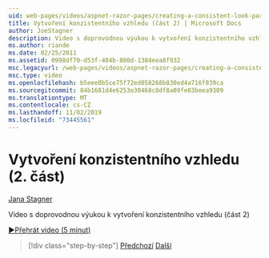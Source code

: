 ```yaml
---
uid: web-pages/videos/aspnet-razor-pages/creating-a-consistent-look-part-2
title: Vytvoření konzistentního vzhledu (část 2) | Microsoft Docs
author: JoeStagner
description: Video s doprovodnou výukou k vytvoření konzistentního vzhledu (část 2)
ms.author: riande
ms.date: 02/25/2011
ms.assetid: 0998df70-d53f-404b-800d-1384eea8f932
msc.legacyurl: /web-pages/videos/aspnet-razor-pages/creating-a-consistent-look-part-2
msc.type: video
ms.openlocfilehash: b5eee0b5ce75f72ed058268b830ed4a716f839ca
ms.sourcegitcommit: 84b1681d4e6253e30468c8df8a09fe03beea9309
ms.translationtype: MT
ms.contentlocale: cs-CZ
ms.lasthandoff: 11/02/2019
ms.locfileid: "73445561"
---
```

# <a name="creating-a-consistent-look-part-2"></a>Vytvoření konzistentního vzhledu (2. část)

[Jana Stagner](https://github.com/JoeStagner)

Video s doprovodnou výukou k vytvoření konzistentního vzhledu (část 2)

[&#9654;Přehrát video (5 minut)](https://channel9.msdn.com/Blogs/ASP-NET-Site-Videos/creating-a-consistent-look-(part-2))

> [!div class="step-by-step"]
> [Předchozí](creating-a-consistent-look-part-1.md)
> [Další](working-with-forms-part-1.md)
